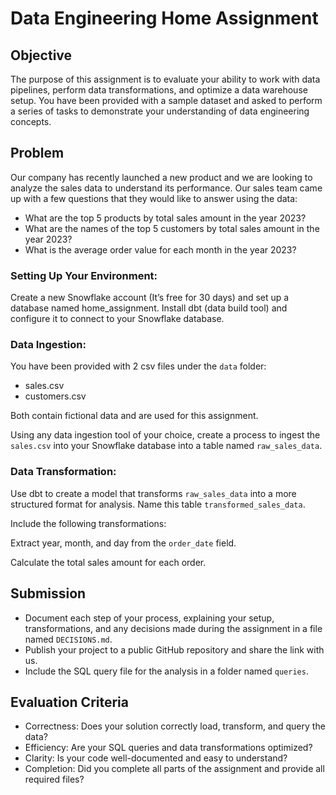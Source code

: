 # Data Engineering Home Assignment

## Objective

The purpose of this assignment is to evaluate your ability to work with data pipelines, perform data transformations, and optimize a data warehouse setup. You have been provided with a sample dataset and asked to perform a series of tasks to demonstrate your understanding of data engineering concepts.

## Problem

Our company has recently launched a new product and we are looking to analyze the sales data to understand its performance. Our sales team came up with a few questions that they would like to answer using the data:

- What are the top 5 products by total sales amount in the year 2023?
- What are the names of the top 5 customers by total sales amount in the year 2023?
- What is the average order value for each month in the year 2023?

### Setting Up Your Environment:

Create a new Snowflake account (It’s free for 30 days) and set up a database named home_assignment.
Install dbt (data build tool) and configure it to connect to your Snowflake database.

### Data Ingestion:

You have been provided with 2 csv files under the `data` folder:

- sales.csv
- customers.csv

Both contain fictional data and are used for this assignment.

Using any data ingestion tool of your choice, create a process to ingest the `sales.csv` into your Snowflake database into a table named `raw_sales_data`.

### Data Transformation:

Use dbt to create a model that transforms `raw_sales_data` into a more structured format for analysis. Name this table `transformed_sales_data`.

Include the following transformations:

Extract year, month, and day from the `order_date` field.

Calculate the total sales amount for each order.

## Submission

- Document each step of your process, explaining your setup, transformations, and any decisions made during the assignment in a file named `DECISIONS.md`.
- Publish your project to a public GitHub repository and share the link with us.
- Include the SQL query file for the analysis in a folder named `queries`.

## Evaluation Criteria

- Correctness: Does your solution correctly load, transform, and query the data?
- Efficiency: Are your SQL queries and data transformations optimized?
- Clarity: Is your code well-documented and easy to understand?
- Completion: Did you complete all parts of the assignment and provide all required files?

